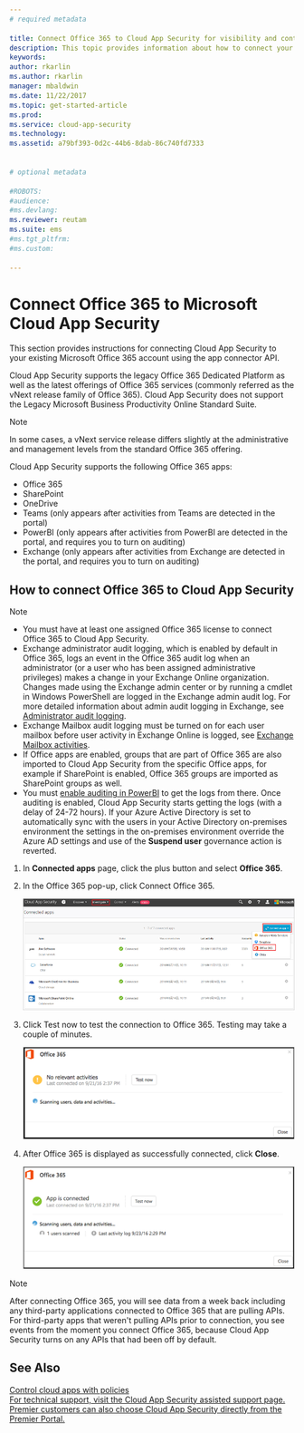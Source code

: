 ```yaml
---
# required metadata

title: Connect Office 365 to Cloud App Security for visibility and control over use | Microsoft Docs
description: This topic provides information about how to connect your Office 365 to Cloud App Security using the API connector.
keywords:
author: rkarlin
ms.author: rkarlin
manager: mbaldwin
ms.date: 11/22/2017
ms.topic: get-started-article
ms.prod:
ms.service: cloud-app-security
ms.technology:
ms.assetid: a79bf393-0d2c-44b6-8dab-86c740fd7333


# optional metadata

#ROBOTS:
#audience:
#ms.devlang:
ms.reviewer: reutam
ms.suite: ems
#ms.tgt_pltfrm:
#ms.custom:

---
```


# Connect Office 365 to Microsoft Cloud App Security
This section provides instructions for connecting Cloud App Security to your existing Microsoft Office 365 account using the app connector API.  
  
Cloud App Security supports the legacy Office 365 Dedicated Platform as well as the latest offerings of Office 365 services (commonly referred as the vNext release family of Office 365).  Cloud App Security does not support  the Legacy Microsoft Business Productivity Online Standard Suite. 

> [!NOTE]
> In some cases, a vNext service release differs slightly at the administrative and management levels from the standard Office 365 offering.

Cloud App Security supports the following Office 365 apps:

- Office 365
- SharePoint
- OneDrive
- Teams (only appears after activities from Teams are detected in the portal)
- PowerBI (only appears after activities from PowerBI are detected in the portal, and requires you to turn on auditing)
- Exchange (only appears after activities from Exchange are detected in the portal, and requires you to turn on auditing)

 
## How to connect Office 365 to Cloud App Security  
  
> [!NOTE]
>- You must have at least one assigned Office 365 license to connect Office 365 to Cloud App Security.
>-  Exchange administrator audit logging, which is enabled by default in Office 365, logs an event in the Office 365 audit log when an administrator (or a user who has been assigned administrative privileges) makes a change in your Exchange Online organization. Changes made using the Exchange admin center or by running a cmdlet in Windows PowerShell are logged in the Exchange admin audit log. For more detailed information about admin audit logging in Exchange, see [Administrator audit logging](http://go.microsoft.com/fwlink/p/?LinkID=619225).
>- Exchange Mailbox audit logging must be turned on for each user mailbox before user activity in Exchange Online is logged, see [Exchange Mailbox activities](https://support.office.com/article/Search-the-audit-log-in-the-Office-365-Security-Compliance-Center-0d4d0f35-390b-4518-800e-0c7ec95e946c).
>- If Office apps are enabled, groups that are part of Office 365 are also imported to Cloud App Security from the specific Office apps, for example if SharePoint is enabled, Office 365 groups are imported as SharePoint groups as well.
>- You must [enable auditing in PowerBI](https://powerbi.microsoft.com/documentation/powerbi-admin-auditing/) to get the logs from there. Once auditing is enabled, Cloud App Security starts getting the logs (with a delay of 24-72 hours).
> If your Azure Active Directory is set to automatically sync with the users in your Active Directory on-premises environment the settings in the on-premises environment override the Azure AD settings and use of the **Suspend user** governance action is reverted. 
 
1.  In **Connected apps** page, click the plus button and select **Office 365**.  

2.  In the Office 365 pop-up, click Connect Office 365.

      ![connect 0365](./media/connect-0365.png) 
 
3.  Click Test now to test the connection to Office 365. Testing may take a couple of minutes.
  
    ![O365 test connection](./media/o365-test-connection.png) 
 
4.   After Office 365 is displayed as successfully connected, click **Close**.
  
     ![O365 connected](./media/o365-connected.png) 

> [!NOTE] 
> After connecting Office 365, you will see data from a week back including any third-party applications connected to Office 365 that are pulling APIs. For third-party apps that weren't pulling APIs prior to connection, you see events from the moment you connect Office 365, because Cloud App Security turns on any APIs that had been off by default.

## See Also  
[Control cloud apps with policies](control-cloud-apps-with-policies.md)   
[For technical support, visit the Cloud App Security assisted support page.](http://support.microsoft.com/oas/default.aspx?prid=16031)   
[Premier customers can also choose Cloud App Security directly from the Premier Portal.](https://premier.microsoft.com/)  
  
  